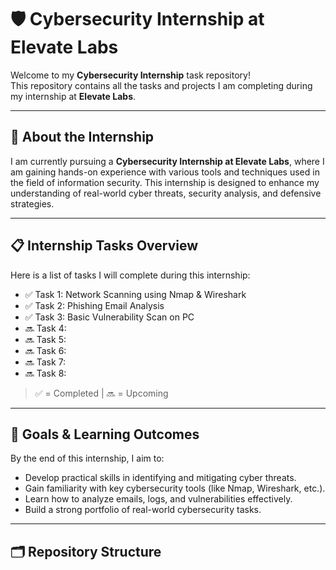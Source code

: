 # 🛡️ Cybersecurity Internship at Elevate Labs

Welcome to my **Cybersecurity Internship** task repository!  
This repository contains all the tasks and projects I am completing during my internship at **Elevate Labs**.

---

## 🚀 About the Internship

I am currently pursuing a **Cybersecurity Internship at Elevate Labs**, where I am gaining hands-on experience with various tools and techniques used in the field of information security. 
This internship is designed to enhance my understanding of real-world cyber threats, security analysis, and defensive strategies.

---

## 📋 Internship Tasks Overview

Here is a list of tasks I will complete during this internship:

- ✅ Task 1: Network Scanning using Nmap & Wireshark  
- ✅ Task 2: Phishing Email Analysis  
- ✅ Task 3: Basic Vulnerability Scan on PC
- 🔜 Task 4: 
- 🔜 Task 5: 
- 🔜 Task 6:   
- 🔜 Task 7:  
- 🔜 Task 8: 

> ✅ = Completed | 🔜 = Upcoming

---

## 🎯 Goals & Learning Outcomes

By the end of this internship, I aim to:

- Develop practical skills in identifying and mitigating cyber threats.
- Gain familiarity with key cybersecurity tools (like Nmap, Wireshark, etc.).
- Learn how to analyze emails, logs, and vulnerabilities effectively.
- Build a strong portfolio of real-world cybersecurity tasks.

---

## 🗂️ Repository Structure

